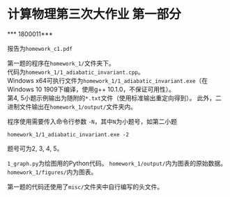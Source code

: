 # 计算物理第三次大作业 第一部分
\*\*\* 1800011\*\*\*

报告为`homework_c1.pdf`

第一题的程序在`homework_1/`文件夹下。  
代码为`homework_1/1_adiabatic_invariant.cpp`。  
Windows x64可执行文件为`homework_1/1_adiabatic_invariant.exe`（在Windows 10 1909下编译，使用g++ 10.1.0，不保证可用性）。  
第4, 5小题示例输出为随附的`*.txt`文件（使用标准输出重定向得到）。 
此外，二进制文件输出在`homework_1/output/`文件夹内。 

程序使用需要传入命令行参数 `-N`，其中`N`为小题号，如第二小题
```
homework_1/1_adiabatic_invariant.exe -2
```
题号可为2, 3, 4, 5。

`1_graph.py`为绘图用的Python代码。
`homework_1/output/`内为图表的原始数据。
`homework_1/figures/`内为图表。

第一题的代码还使用了`misc/`文件夹中自行编写的头文件。
